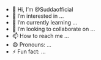 - 👋 Hi, I’m @Suddaofficial
- 👀 I’m interested in ...
- 🌱 I’m currently learning ...
- 💞️ I’m looking to collaborate on ...
- 📫 How to reach me ...
- 😄 Pronouns: ...
- ⚡ Fun fact: ...

<!---
Suddaofficial/Suddaofficial is a ✨ special ✨ repository because its `kushi.md` (this file) appears on your GitHub profile.
You can click the Preview link to take a look at your changes.
--->
